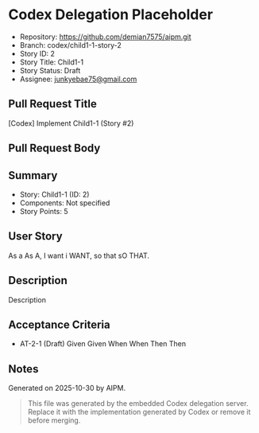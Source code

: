 # Codex Delegation Placeholder

- Repository: https://github.com/demian7575/aipm.git
- Branch: codex/child1-1-story-2
- Story ID: 2
- Story Title: Child1-1
- Story Status: Draft
- Assignee: junkyebae75@gmail.com

## Pull Request Title
[Codex] Implement Child1-1 (Story #2)

## Pull Request Body
## Summary
- Story: Child1-1 (ID: 2)
- Components: Not specified
- Story Points: 5

## User Story
As a As A, I want i WANT, so that sO THAT.

## Description
Description

## Acceptance Criteria
- AT-2-1 (Draft)
    Given Given
    When When
    Then Then

## Notes
Generated on 2025-10-30 by AIPM.

> This file was generated by the embedded Codex delegation server. Replace it with the implementation generated by Codex or remove it before merging.
